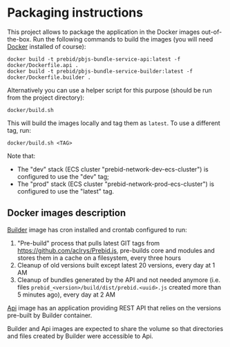 # Packaging instructions
This project allows to package the application in the Docker images out-of-the-box. Run the 
following commands to build the images (you will need [Docker](https://www.docker.com/) installed of course):
```shell script
docker build -t prebid/pbjs-bundle-service-api:latest -f docker/Dockerfile.api .
docker build -t prebid/pbjs-bundle-service-builder:latest -f docker/Dockerfile.builder .
```

Alternatively you can use a helper script for this purpose (should be run from the project directory):
```shell script
docker/build.sh
```

This will build the images locally and tag them as `latest`. To use a different tag, run:
```shell script
docker/build.sh <TAG>
```

Note that:

- The "dev" stack (ECS cluster "prebid-network-dev-ecs-cluster") is configured to use the "dev" tag;
- The "prod" stack (ECS cluster "prebid-network-prod-ecs-cluster") is configured to use the "latest" tag.

## Docker images description
[Builder](../docker/Dockerfile.builder) image has cron installed and crontab configured to run: 
1. "Pre-build" process that pulls latest GIT tags from https://github.com/aclrys/Prebid.js, pre-builds core and modules 
and stores them in a cache on a filesystem, every three hours
2. Cleanup of old versions built except latest 20 versions, every day at 1 AM
3. Cleanup of bundles generated by the API and not needed anymore (i.e. files 
`prebid_<version>/build/dist/prebid.<uuid>.js` created more than 5 minutes ago), every day at 2 AM

[Api](../docker/Dockerfile.api) image has an application providing REST API that relies on the versions pre-built by 
Builder container. 

Builder and Api images are expected to share the volume so that directories and files created by Builder were 
accessible to Api.
